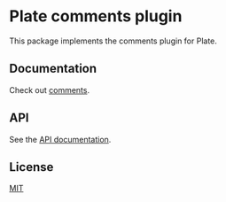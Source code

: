 # Plate comments plugin

This package implements the comments plugin for Plate.

## Documentation

Check out [comments](https://platejs.org/docs/comments).

## API

See the [API documentation](https://plate-api.udecode.io/globals.html). 

## License

[MIT](../../LICENSE)
